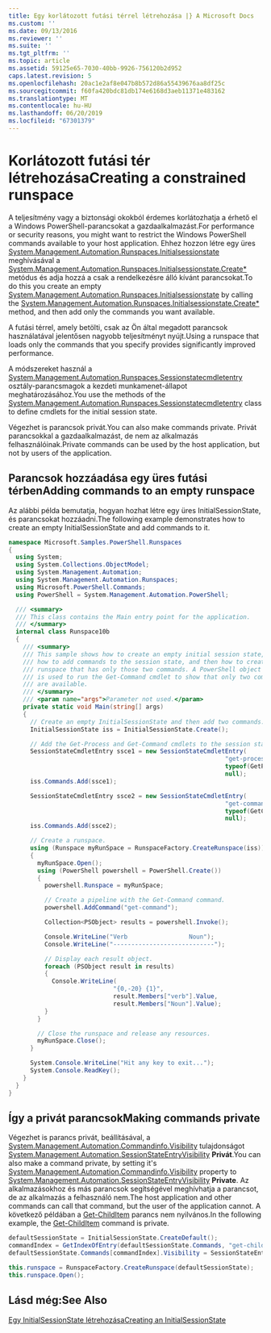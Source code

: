 ```yaml
---
title: Egy korlátozott futási térrel létrehozása |} A Microsoft Docs
ms.custom: ''
ms.date: 09/13/2016
ms.reviewer: ''
ms.suite: ''
ms.tgt_pltfrm: ''
ms.topic: article
ms.assetid: 59125e65-7030-40bb-9926-756120b2d952
caps.latest.revision: 5
ms.openlocfilehash: 20ac1e2af8e047b8b572d86a55439676aa8df25c
ms.sourcegitcommit: f60fa420bdc81db174e6168d3aeb11371e483162
ms.translationtype: MT
ms.contentlocale: hu-HU
ms.lasthandoff: 06/20/2019
ms.locfileid: "67301379"
---
```

# <a name="creating-a-constrained-runspace"></a><span data-ttu-id="3b9dc-102">Korlátozott futási tér létrehozása</span><span class="sxs-lookup"><span data-stu-id="3b9dc-102">Creating a constrained runspace</span></span>

<span data-ttu-id="3b9dc-103">A teljesítmény vagy a biztonsági okokból érdemes korlátozhatja a érhető el a Windows PowerShell-parancsokat a gazdaalkalmazást.</span><span class="sxs-lookup"><span data-stu-id="3b9dc-103">For performance or security reasons, you might want to restrict the Windows PowerShell commands available to your host application.</span></span> <span data-ttu-id="3b9dc-104">Ehhez hozzon létre egy üres [System.Management.Automation.Runspaces.Initialsessionstate](/dotnet/api/System.Management.Automation.Runspaces.InitialSessionState) meghívásával a [System.Management.Automation.Runspaces.Initialsessionstate.Create\*](/dotnet/api/System.Management.Automation.Runspaces.InitialSessionState.Create) metódus és adja hozzá a csak a rendelkezésre álló kívánt parancsokat.</span><span class="sxs-lookup"><span data-stu-id="3b9dc-104">To do this you create an empty [System.Management.Automation.Runspaces.Initialsessionstate](/dotnet/api/System.Management.Automation.Runspaces.InitialSessionState) by calling the [System.Management.Automation.Runspaces.Initialsessionstate.Create\*](/dotnet/api/System.Management.Automation.Runspaces.InitialSessionState.Create) method, and then add only the commands you want available.</span></span>

 <span data-ttu-id="3b9dc-105">A futási térrel, amely betölti, csak az Ön által megadott parancsok használatával jelentősen nagyobb teljesítményt nyújt.</span><span class="sxs-lookup"><span data-stu-id="3b9dc-105">Using a runspace that loads only the commands that you specify provides significantly improved performance.</span></span>

 <span data-ttu-id="3b9dc-106">A módszereket használ a [System.Management.Automation.Runspaces.Sessionstatecmdletentry](/dotnet/api/System.Management.Automation.Runspaces.SessionStateCmdletEntry) osztály-parancsmagok a kezdeti munkamenet-állapot meghatározásához.</span><span class="sxs-lookup"><span data-stu-id="3b9dc-106">You use the methods of the [System.Management.Automation.Runspaces.Sessionstatecmdletentry](/dotnet/api/System.Management.Automation.Runspaces.SessionStateCmdletEntry) class to define cmdlets for the initial session state.</span></span>

 <span data-ttu-id="3b9dc-107">Végezhet is parancsok privát.</span><span class="sxs-lookup"><span data-stu-id="3b9dc-107">You can also make commands private.</span></span> <span data-ttu-id="3b9dc-108">Privát parancsokkal a gazdaalkalmazást, de nem az alkalmazás felhasználóinak.</span><span class="sxs-lookup"><span data-stu-id="3b9dc-108">Private commands can be used by the host application, but not by users of the application.</span></span>

## <a name="adding-commands-to-an-empty-runspace"></a><span data-ttu-id="3b9dc-109">Parancsok hozzáadása egy üres futási térben</span><span class="sxs-lookup"><span data-stu-id="3b9dc-109">Adding commands to an empty runspace</span></span>

 <span data-ttu-id="3b9dc-110">Az alábbi példa bemutatja, hogyan hozhat létre egy üres InitialSessionState, és parancsokat hozzáadni.</span><span class="sxs-lookup"><span data-stu-id="3b9dc-110">The following example demonstrates how to create an empty InitialSessionState and add commands to it.</span></span>

```csharp
namespace Microsoft.Samples.PowerShell.Runspaces
{
  using System;
  using System.Collections.ObjectModel;
  using System.Management.Automation;
  using System.Management.Automation.Runspaces;
  using Microsoft.PowerShell.Commands;
  using PowerShell = System.Management.Automation.PowerShell;

  /// <summary>
  /// This class contains the Main entry point for the application.
  /// </summary>
  internal class Runspace10b
  {
    /// <summary>
    /// This sample shows how to create an empty initial session state,
    /// how to add commands to the session state, and then how to create a
    /// runspace that has only those two commands. A PowerShell object
    /// is used to run the Get-Command cmdlet to show that only two commands
    /// are available.
    /// </summary>
    /// <param name="args">Parameter not used.</param>
    private static void Main(string[] args)
    {
      // Create an empty InitialSessionState and then add two commands.
      InitialSessionState iss = InitialSessionState.Create();

      // Add the Get-Process and Get-Command cmdlets to the session state.
      SessionStateCmdletEntry ssce1 = new SessionStateCmdletEntry(
                                                            "get-process",
                                                            typeof(GetProcessCommand),
                                                            null);
      iss.Commands.Add(ssce1);

      SessionStateCmdletEntry ssce2 = new SessionStateCmdletEntry(
                                                            "get-command",
                                                            typeof(GetCommandCommand),
                                                            null);
      iss.Commands.Add(ssce2);

      // Create a runspace.
      using (Runspace myRunSpace = RunspaceFactory.CreateRunspace(iss))
      {
        myRunSpace.Open();
        using (PowerShell powershell = PowerShell.Create())
        {
          powershell.Runspace = myRunSpace;

          // Create a pipeline with the Get-Command command.
          powershell.AddCommand("get-command");

          Collection<PSObject> results = powershell.Invoke();

          Console.WriteLine("Verb                 Noun");
          Console.WriteLine("----------------------------");

          // Display each result object.
          foreach (PSObject result in results)
          {
            Console.WriteLine(
                             "{0,-20} {1}",
                             result.Members["verb"].Value,
                             result.Members["Noun"].Value);
          }
        }

        // Close the runspace and release any resources.
        myRunSpace.Close();
      }

      System.Console.WriteLine("Hit any key to exit...");
      System.Console.ReadKey();
    }
  }
}
```

## <a name="making-commands-private"></a><span data-ttu-id="3b9dc-111">Így a privát parancsok</span><span class="sxs-lookup"><span data-stu-id="3b9dc-111">Making commands private</span></span>

 <span data-ttu-id="3b9dc-112">Végezhet is parancs privát, beállításával, a [System.Management.Automation.Commandinfo.Visibility](/dotnet/api/System.Management.Automation.CommandInfo.Visibility) tulajdonságot [System.Management.Automation.SessionStateEntryVisibility](/dotnet/api/System.Management.Automation.SessionStateEntryVisibility) **Privát**.</span><span class="sxs-lookup"><span data-stu-id="3b9dc-112">You can also make a command private, by setting it's [System.Management.Automation.Commandinfo.Visibility](/dotnet/api/System.Management.Automation.CommandInfo.Visibility) property to [System.Management.Automation.SessionStateEntryVisibility](/dotnet/api/System.Management.Automation.SessionStateEntryVisibility) **Private**.</span></span> <span data-ttu-id="3b9dc-113">Az alkalmazásokhoz és más parancsok segítségével meghívhatja a parancsot, de az alkalmazás a felhasználó nem.</span><span class="sxs-lookup"><span data-stu-id="3b9dc-113">The host application and other commands can call that command, but the user of the application cannot.</span></span> <span data-ttu-id="3b9dc-114">A következő példában a [Get-ChildItem](/powershell/module/Microsoft.PowerShell.Management/Get-ChildItem) parancs nem nyilvános.</span><span class="sxs-lookup"><span data-stu-id="3b9dc-114">In the following example, the [Get-ChildItem](/powershell/module/Microsoft.PowerShell.Management/Get-ChildItem) command is private.</span></span>

```csharp
defaultSessionState = InitialSessionState.CreateDefault();
commandIndex = GetIndexOfEntry(defaultSessionState.Commands, "get-childitem");
defaultSessionState.Commands[commandIndex].Visibility = SessionStateEntryVisibility.Private;

this.runspace = RunspaceFactory.CreateRunspace(defaultSessionState);
this.runspace.Open();
```

## <a name="see-also"></a><span data-ttu-id="3b9dc-115">Lásd még:</span><span class="sxs-lookup"><span data-stu-id="3b9dc-115">See Also</span></span>

 [<span data-ttu-id="3b9dc-116">Egy InitialSessionState létrehozása</span><span class="sxs-lookup"><span data-stu-id="3b9dc-116">Creating an InitialSessionState</span></span>](./creating-an-initialsessionstate.md)
